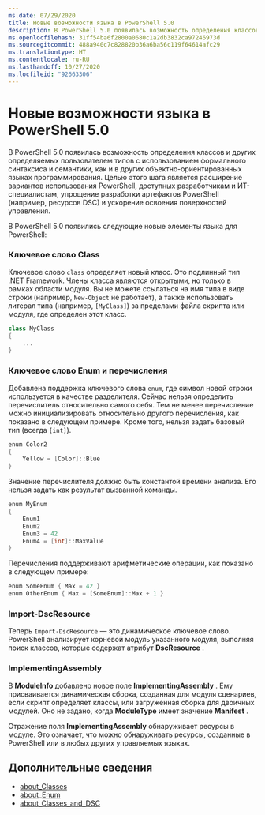 ```yaml
---
ms.date: 07/29/2020
title: Новые возможности языка в PowerShell 5.0
description: В PowerShell 5.0 появилась возможность определения классов и других определяемых пользователем типов с использованием формального синтаксиса и семантики, как и в других объектно-ориентированных языках программирования.
ms.openlocfilehash: 31ff54ba6f2800a0680c1a2db3832ca97246973d
ms.sourcegitcommit: 488a940c7c828820b36a6ba56c119f64614afc29
ms.translationtype: HT
ms.contentlocale: ru-RU
ms.lasthandoff: 10/27/2020
ms.locfileid: "92663306"
---
```

# <a name="new-language-features-in-powershell-50"></a>Новые возможности языка в PowerShell 5.0

В PowerShell 5.0 появилась возможность определения классов и других определяемых пользователем типов с использованием формального синтаксиса и семантики, как и в других объектно-ориентированных языках программирования. Целью этого шага является расширение вариантов использования PowerShell, доступных разработчикам и ИТ-специалистам, упрощение разработки артефактов PowerShell (например, ресурсов DSC) и ускорение освоения поверхностей управления.

В PowerShell 5.0 появились следующие новые элементы языка для PowerShell:

### <a name="class-keyword"></a>Ключевое слово Class

Ключевое слово `class` определяет новый класс. Это подлинный тип .NET Framework. Члены класса являются открытыми, но только в рамках области модуля. Вы не можете ссылаться на имя типа в виде строки (например, `New-Object` не работает), а также использовать литерал типа (например, `[MyClass]`) за пределами файла скрипта или модуля, где определен этот класс.

```powershell
class MyClass
{
    ...
}
```

### <a name="enum-keyword-and-enumerations"></a>Ключевое слово Enum и перечисления

Добавлена поддержка ключевого слова `enum`, где символ новой строки используется в качестве разделителя. Сейчас нельзя определить перечислитель относительно самого себя. Тем не менее перечисление можно инициализировать относительно другого перечисления, как показано в следующем примере. Кроме того, нельзя задать базовый тип (всегда `[int]`).

```powershell
enum Color2
{
    Yellow = [Color]::Blue
}
```

Значение перечислителя должно быть константой времени анализа. Его нельзя задать как результат вызванной команды.

```powershell
enum MyEnum
{
    Enum1
    Enum2
    Enum3 = 42
    Enum4 = [int]::MaxValue
}
```

Перечисления поддерживают арифметические операции, как показано в следующем примере:

```powershell
enum SomeEnum { Max = 42 }
enum OtherEnum { Max = [SomeEnum]::Max + 1 }
```

### <a name="import-dscresource"></a>Import-DscResource

Теперь `Import-DscResource` — это динамическое ключевое слово. PowerShell анализирует корневой модуль указанного модуля, выполняя поиск классов, которые содержат атрибут **DscResource** .

### <a name="implementingassembly"></a>ImplementingAssembly

В **ModuleInfo** добавлено новое поле **ImplementingAssembly** . Ему присваивается динамическая сборка, созданная для модуля сценариев, если скрипт определяет классы, или загруженная сборка для двоичных модулей. Оно не задано, когда **ModuleType** имеет значение **Manifest** .

Отражение поля **ImplementingAssembly** обнаруживает ресурсы в модуле. Это означает, что можно обнаруживать ресурсы, созданные в PowerShell или в любых других управляемых языках.

## <a name="further-reading"></a>Дополнительные сведения

- [about_Classes](/powershell/module/microsoft.powershell.core/about/about_classes)
- [about_Enum](/powershell/module/microsoft.powershell.core/about/about_enum)
- [about_Classes_and_DSC](/powershell/module/psdesiredstateconfiguration/about/about_classes_and_dsc)
